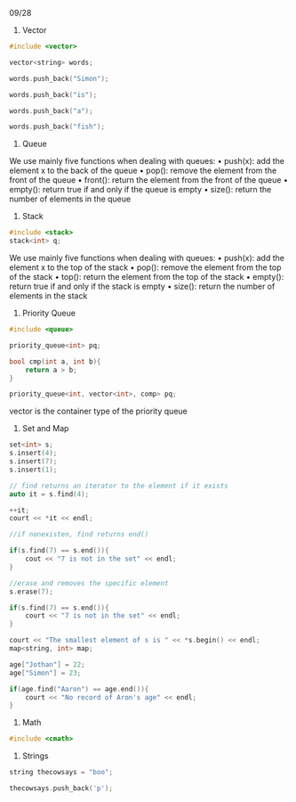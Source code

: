 09/28

1. Vector

```cpp
#include <vector>

vector<string> words;

words.push_back("Simon");

words.push_back("is");

words.push_back("a");

words.push_back("fish");
```

1. Queue

We use mainly five functions when dealing with queues: • push(x): add the element x to the back of the queue • pop(): remove the element from the front of the queue • front(): return the element from the front of the queue • empty(): return true if and only if the queue is empty • size(): return the number of elements in the queue

1. Stack

```cpp
#include <stack>
stack<int> q;
```

We use mainly five functions when dealing with queues: • push(x): add the element x to the top of the stack • pop(): remove the element from the top of the stack • top(): return the element from the top of the stack • empty(): return true if and only if the stack is empty • size(): return the number of elements in the stack

1. Priority Queue

```cpp
#include <queue>

priority_queue<int> pq;

bool cmp(int a, int b){
	return a > b;
}

priority_queue<int, vector<int>, comp> pq;
```

vector<int> is the container type of the priority queue

1. Set and Map

```cpp
set<int> s;
s.insert(4);
s.insert(7);
s.insert(1);

// find returns an iterator to the element if it exists
auto it = s.find(4);

++it;
court << *it << endl;

//if nonexisten, find returns end()

if(s.find(7) == s.end()){
	cout << "7 is not in the set" << endl;
}

//erase and removes the specific element
s.erase(7);

if(s.find(7) == s.end()){
	court << "7 is not in the set" << endl;
} 

court << "The smallest element of s is " << *s.begin() << endl;
map<string, int> map;

age["Jothan"] = 22;
age["Simon"] = 23;

if(age.find("Aaron") == age.end()){
	court << "No record of Aron's age" << endl;
}
```

1. Math

```cpp
#include <cmath>
```

1. Strings

```cpp
string thecowsays = "boo";

thecowsays.push_back('p');
```